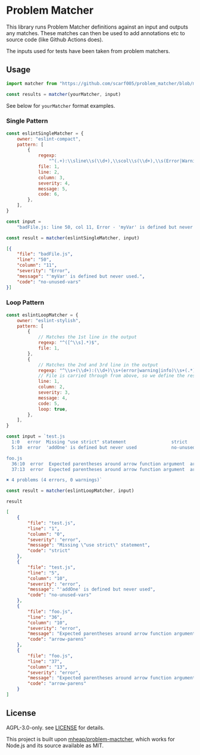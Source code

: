 # Problem Matcher

This library runs Problem Matcher definitions against an input and outputs any matches. These matches can then be used to add annotations etc to source code (like Github Actions does).

The inputs used for tests have been taken from problem matchers.

## Usage

```ts
import matcher from "https://github.com/scarf005/problem_matcher/blob/main/mod.ts"

const results = matcher(yourMatcher, input)
```

See below for `yourMatcher` format examples.

### Single Pattern

```javascript
const eslintSingleMatcher = {
	owner: "eslint-compact",
	pattern: [
		{
			regexp:
				"^(.+):\\sline\\s(\\d+),\\scol\\s(\\d+),\\s(Error|Warning|Info)\\s-\\s(.+)\\s\\((.+)\\)$",
			file: 1,
			line: 2,
			column: 3,
			severity: 4,
			message: 5,
			code: 6,
		},
	],
}

const input =
	"badFile.js: line 50, col 11, Error - 'myVar' is defined but never used. (no-unused-vars)"

const result = matcher(eslintSingleMatcher, input)
```

```json
[{
	"file": "badFile.js",
	"line": "50",
	"column": "11",
	"severity": "Error",
	"message": "'myVar' is defined but never used.",
	"code": "no-unused-vars"
}]
```

### Loop Pattern

```javascript
const eslintLoopMatcher = {
	owner: "eslint-stylish",
	pattern: [
		{
			// Matches the 1st line in the output
			regexp: "^([^\\s].*)$",
			file: 1,
		},
		{
			// Matches the 2nd and 3rd line in the output
			regexp: "^\\s+(\\d+):(\\d+)\\s+(error|warning|info)\\s+(.*)\\s\\s+(.*)$",
			// File is carried through from above, so we define the rest of the groups
			line: 1,
			column: 2,
			severity: 3,
			message: 4,
			code: 5,
			loop: true,
		},
	],
}

const input = `test.js
  1:0   error  Missing "use strict" statement                 strict
  5:10  error  'addOne' is defined but never used             no-unused-vars

foo.js
  36:10  error  Expected parentheses around arrow function argument  arrow-parens
  37:13  error  Expected parentheses around arrow function argument  arrow-parens

✖ 4 problems (4 errors, 0 warnings)`

const result = matcher(eslintLoopMatcher, input)
```

`result`

```json
[
	{
		"file": "test.js",
		"line": "1",
		"column": "0",
		"severity": "error",
		"message": "Missing \"use strict\" statement",
		"code": "strict"
	},
	{
		"file": "test.js",
		"line": "5",
		"column": "10",
		"severity": "error",
		"message": "'addOne' is defined but never used",
		"code": "no-unused-vars"
	},
	{
		"file": "foo.js",
		"line": "36",
		"column": "10",
		"severity": "error",
		"message": "Expected parentheses around arrow function argument",
		"code": "arrow-parens"
	},
	{
		"file": "foo.js",
		"line": "37",
		"column": "13",
		"severity": "error",
		"message": "Expected parentheses around arrow function argument",
		"code": "arrow-parens"
	}
]
```

## License

AGPL-3.0-only. see [LICENSE](./LICENSE) for details.

This project is built upon [mheap/problem-mactcher](https://github.com/mheap/problem-matcher), which works for Node.js and its source available as MIT.
